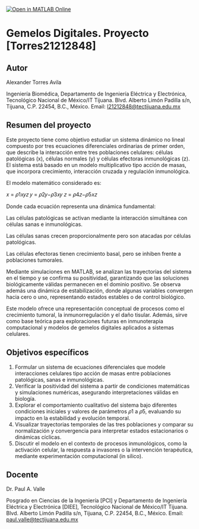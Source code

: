 [![Open in MATLAB Online](https://www.mathworks.com/images/responsive/global/open-in-matlab-online.svg)](https://matlab.mathworks.com/open/github/v1?repo=4l3xand3r-ia/Proyecto_GD)

# Gemelos Digitales. Proyecto [Torres21212848]

## Autor
Alexander Torres Avila

Ingeniería Biomédica, Departamento de Ingeniería Eléctrica y Electrónica, Tecnológico Nacional de México/IT Tijuana. Blvd. Alberto Limón Padilla s/n, Tijuana, C.P. 22454, B.C., México. Email: l21212848@tectijuana.edu.mx

## Resumen del proyecto
Este proyecto tiene como objetivo estudiar un sistema dinámico no lineal compuesto por tres ecuaciones diferenciales ordinarias de primer orden, que describe la interacción entre tres poblaciones celulares: células patológicas (x), células normales (y) y células efectoras inmunológicas (z). El sistema está basado en un modelo multiplicativo tipo acción de masas, que incorpora crecimiento, interacción cruzada y regulación inmunológica.

El modelo matemático considerado es:

𝑥 = 𝜌1𝑥𝑦𝑧
𝑦 = 𝜌2𝑦−𝜌3𝑥𝑦
𝑧 = 𝜌4𝑧−𝜌5𝑥𝑧

Donde cada ecuación representa una dinámica fundamental:

Las células patológicas se activan mediante la interacción simultánea con células sanas e inmunológicas.

Las células sanas crecen proporcionalmente pero son atacadas por células patológicas.

Las células efectoras tienen crecimiento basal, pero se inhiben frente a poblaciones tumorales.

Mediante simulaciones en MATLAB, se analizan las trayectorias del sistema en el tiempo y se confirma su positividad, garantizando que las soluciones biológicamente válidas permanecen en el dominio positivo. Se observa además una dinámica de estabilización, donde algunas variables convergen hacia cero o uno, representando estados estables o de control biológico.

Este modelo ofrece una representación conceptual de procesos como el crecimiento tumoral, la inmunorregulación y el daño tisular. Además, sirve como base teórica para exploraciones futuras en inmunoterapia computacional y modelos de gemelos digitales aplicados a sistemas celulares.

## Objetivos específicos
1. Formular un sistema de ecuaciones diferenciales que modele interacciones celulares tipo acción de masas entre poblaciones patológicas, sanas e inmunológicas.
2. Verificar la positividad del sistema a partir de condiciones matemáticas y simulaciones numéricas, asegurando interpretaciones válidas en biología.
3. Explorar el comportamiento cualitativo del sistema bajo diferentes condiciones iniciales y valores de parámetros 𝜌1 a 𝜌5​, evaluando su impacto en la estabilidad y evolución temporal.
4. Visualizar trayectorias temporales de las tres poblaciones y comparar su normalización y convergencia para interpretar estados estacionarios o dinámicas cíclicas.
5. Discutir el modelo en el contexto de procesos inmunológicos, como la activación celular, la respuesta a invasores o la intervención terapéutica, mediante experimentación computacional (in silico).

## Docente
Dr. Paul A. Valle

Posgrado en Ciencias de la Ingeniería [PCI] y Departamento de Ingeniería Eléctrica y Electrónica [DIEE], Tecnológico Nacional de México/IT Tijuana. Blvd. Alberto Limón Padilla s/n, Tijuana, C.P. 22454, B.C., México. Email: paul.valle@tectijuana.edu.mx
